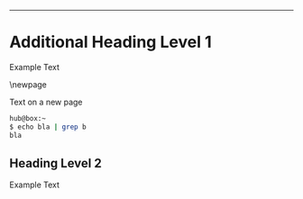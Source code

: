 ---

# Additional Heading Level 1

Example Text

<!--- the newpage marker is not valid markdown but will be interpreted by pandoc --->
\newpage

Text on a new page

```bash
hub@box:~
$ echo bla | grep b
bla
```

## Heading Level 2

Example Text

